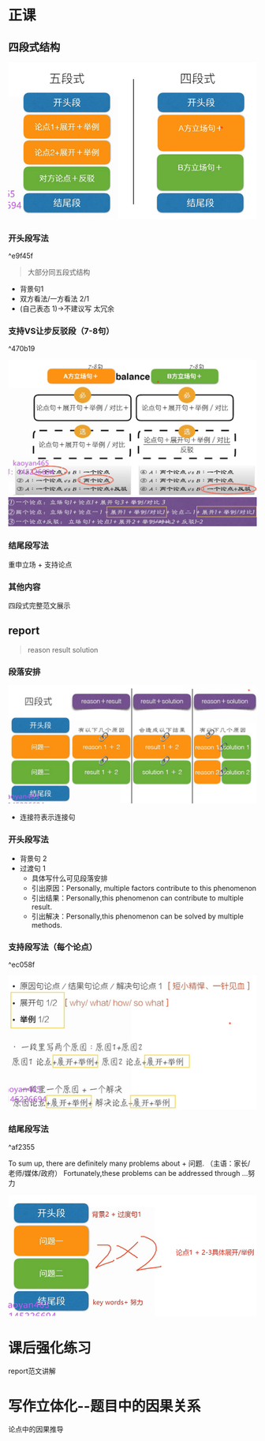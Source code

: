 # 正课
## 四段式结构
![image.png](https://raw.githubusercontent.com/formoree/PicGO-Picture/master/202307121516070.png)
### 开头段写法

^e9f45f

> 大部分同五段式结构
+ 背景句1
+ 双方看法/一方看法 2/1
+ (自己表态 1)->不建议写 太冗余

### 支持VS让步反驳段（7-8句）

^470b19

![image.png](https://raw.githubusercontent.com/formoree/PicGO-Picture/master/202307121526730.png)
![image.png](https://raw.githubusercontent.com/formoree/PicGO-Picture/master/202307121527131.png)
### 结尾段写法
重申立场 + 支持论点

### 其他内容
四段式完整范文展示

## report
> reason result solution
### 段落安排
![image.png](https://raw.githubusercontent.com/formoree/PicGO-Picture/master/202307121557692.png)
+ 连接符表示连接句
### 开头段写法
+ 背景句 2
+ 过渡句 1
	+ 具体写什么可见段落安排
	+ 引出原因：Personally, multiple factors contribute to this phenomenon
	+ 引出结果：Personally,this phenomenon can contribute to multiple result.
	+ 引出解决：Personally,this phenomenon can be solved by multiple methods.
### 支持段写法（每个论点）

^ec058f

![image.png](https://raw.githubusercontent.com/formoree/PicGO-Picture/master/202307121607136.png)

### 结尾段写法

^af2355

To sum up, there are definitely many problems about + 问题. （主语：家长/老师/媒体/政府）
Fortunately,these problems can be addressed through ...努力

![image.png](https://raw.githubusercontent.com/formoree/PicGO-Picture/master/202307121613345.png)

# 课后强化练习
report范文讲解

# 写作立体化--题目中的因果关系
论点中的因果推导